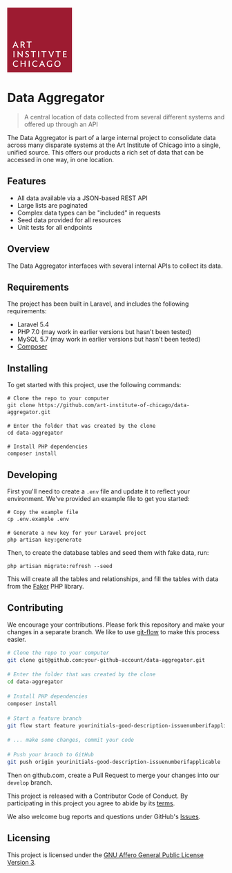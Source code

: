 ![Art Institute of Chicago](https://raw.githubusercontent.com/Art-Institute-of-Chicago/template/master/aic-logo.gif)

# Data Aggregator
> A central location of data collected from several different systems and offered up through an API

The Data Aggregator is part of a large internal project to consolidate data across many disparate systems
at the Art Institute of Chicago into a single, unified source. This offers our products a rich set of 
data that can be accessed in one way, in one location. 


## Features

* All data available via a JSON-based REST API
* Large lists are paginated
* Complex data types can be "included" in requests
* Seed data provided for all resources
* Unit tests for all endpoints


## Overview

The Data Aggregator interfaces with several internal APIs to collect its data.


## Requirements

The project has been built in Laravel, and includes the following requirements:

* Laravel 5.4
* PHP 7.0 (may work in earlier versions but hasn't been tested)
* MySQL 5.7 (may work in earlier versions but hasn't been tested)
* [Composer](https://getcomposer.org/)


## Installing

To get started with this project, use the following commands:

```shell
# Clone the repo to your computer
git clone https://github.com/art-institute-of-chicago/data-aggregator.git

# Enter the folder that was created by the clone
cd data-aggregator

# Install PHP dependencies
composer install
```


## Developing

First you'll need to create a `.env` file and update it to reflect your environment. We've provided an 
example file to get you started:

```shell
# Copy the example file
cp .env.example .env

# Generate a new key for your Laravel project
php artisan key:generate
```

Then, to create the database tables and seed them with fake data, run:

```shell
php artisan migrate:refresh --seed
```

This will create all the tables and relationships, and fill the tables with data from the 
[Faker](https://github.com/fzaninotto/Faker) PHP library.


## Contributing

We encourage your contributions. Please fork this repository and make your changes in a separate branch. 
We like to use [git-flow](https://github.com/nvie/gitflow) to make this process easier.

```bash
# Clone the repo to your computer
git clone git@github.com:your-github-account/data-aggregator.git

# Enter the folder that was created by the clone
cd data-aggregator

# Install PHP dependencies
composer install

# Start a feature branch
git flow start feature yourinitials-good-description-issuenumberifapplicable

# ... make some changes, commit your code

# Push your branch to GitHub
git push origin yourinitials-good-description-issuenumberifapplicable
```

Then on github.com, create a Pull Request to merge your changes into our 
`develop` branch. 

This project is released with a Contributor Code of Conduct. By participating in 
this project you agree to abide by its [terms](CODE_OF_CONDUCT.md).

We also welcome bug reports and questions under GitHub's [Issues](issues).


## Licensing

This project is licensed under the [GNU Affero General Public License 
Version 3](LICENSE).
